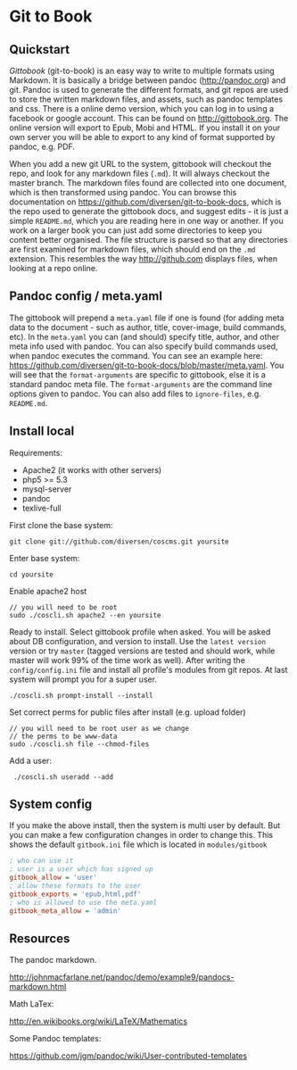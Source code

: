 # Git to Book

## Quickstart

*Gittobook* (git-to-book) is an easy way to write to multiple formats using Markdown. It is basically a bridge between pandoc (<http://pandoc.org>) and git. Pandoc is used to generate the different formats, and git repos are used to store the written markdown files, and assets, such as pandoc templates and css. There is a online demo version, which you can log in to using a facebook or google account. This can be found on <http://gittobook.org>. The online version will export to Epub, Mobi and HTML. If you install it on your own server you will be able to export to any kind of format supported by pandoc, e.g. PDF. 

When you add a new git URL to the system, gittobook will checkout the repo, and look for any markdown files (`.md`). It will always checkout the master branch. The markdown files found are collected into one document, which is then transformed using pandoc. You can browse this documentation on <https://github.com/diversen/git-to-book-docs>, which is the repo used to generate the gittobook docs, and suggest edits - it is just a simple `README.md`, which you are reading here in one way or another. If you work on a larger book you can just add some directories to keep you content better organised. The file structure is parsed so that any directories are first examined for markdown files, which should end on the `.md` extension. This resembles the way <http://github.com> displays files, when looking at a repo online.  

## Pandoc config / meta.yaml

The gittobook will prepend a `meta.yaml` file if one is found (for adding meta data to the document - such as author, title, cover-image, build commands, etc). In the `meta.yaml` you can (and should) specify title, author, and other meta info used with pandoc. You can also specify build commands used, when pandoc executes the command. You can see an example here: <https://github.com/diversen/git-to-book-docs/blob/master/meta.yaml>. You will see that the `format-arguments` are specific to gittobook, else it is a standard pandoc meta file. The `format-arguments` are the command line options given to pandoc. You can also add files to `ignore-files`, e.g. `README.md`.

## Install local

Requirements: 

* Apache2 (it works with other servers)
* php5 >= 5.3
* mysql-server
* pandoc
* texlive-full

First clone the base system: 

    git clone git://github.com/diversen/coscms.git yoursite

Enter base system: 

    cd yoursite

Enable apache2 host

    // you will need to be root
    sudo ./coscli.sh apache2 --en yoursite

Ready to install. Select gittobook profile when asked. You will be asked about DB configuration,  and version to install. Use the `latest version` version or try `master` (tagged versions are tested and should work, while master will work 99% of the time work as well). After writing the `config/config.ini` file and install all profile's modules from git repos. At last system will prompt you for a super user. 

    ./coscli.sh prompt-install --install

Set correct perms for public files after install (e.g. upload folder)

    // you will need to be root user as we change
    // the perms to be www-data
    sudo ./coscli.sh file --chmod-files

Add a user: 

     ./coscli.sh useradd --add

## System config

If you make the above install, then the system is multi user by default. But you can make a few configuration changes in order to change this. This shows the default `gitbook.ini` file which is located in `modules/gitbook`

~~~ini
; who can use it
; user is a user which has signed up
gitbook_allow = 'user'
; allow these formats to the user
gitbook_exports = 'epub,html,pdf'
; who is allowed to use the meta.yaml
gitbook_meta_allow = 'admin'
~~~

## Resources

The pandoc markdown.  

<http://johnmacfarlane.net/pandoc/demo/example9/pandocs-markdown.html>

Math LaTex:

<http://en.wikibooks.org/wiki/LaTeX/Mathematics>

Some Pandoc templates:

<https://github.com/jgm/pandoc/wiki/User-contributed-templates>
